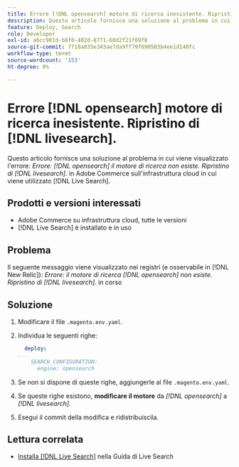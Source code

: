 ```yaml
---
title: Errore [!DNL opensearch] motore di ricerca inesistente. Ripristino di  [!DNL livesearch].
description: Questo articolo fornisce una soluzione al problema in cui viene visualizzato l'errore, "Error- [!DNL opensearch] search engine does not exist. Ripristino di  [!DNL livesearch].` in Adobe Commerce su infrastruttura cloud.
feature: Deploy, Search
role: Developer
exl-id: a6cc981d-b8f0-402d-8771-60d2f21f09f8
source-git-commit: 7718a835e343ae7da9ff79f690503b4ee1d140fc
workflow-type: tm+mt
source-wordcount: '153'
ht-degree: 0%

---
```


# Errore [!DNL opensearch] motore di ricerca inesistente. Ripristino di [!DNL livesearch].

Questo articolo fornisce una soluzione al problema in cui viene visualizzato l&#39;errore: *Errore: [!DNL opensearch] il motore di ricerca non esiste. Ripristino di [!DNL livesearch].* in Adobe Commerce sull&#39;infrastruttura cloud in cui viene utilizzato [!DNL Live Search].

## Prodotti e versioni interessati

* Adobe Commerce su infrastruttura cloud, tutte le versioni
* [!DNL Live Search] è installato e in uso

## Problema

Il seguente messaggio viene visualizzato nei registri (e osservabile in [!DNL New Relic]):
*Errore: il motore di ricerca [!DNL opensearch] non esiste. Ripristino di [!DNL livesearch].* in corso

## Soluzione

1. Modificare il file `.magento.env.yaml`.
1. Individua le seguenti righe:

   ```yaml
     deploy:
   ...
       SEARCH_CONFIGURATION:
         engine: opensearch
   ```

1. Se non si dispone di queste righe, aggiungerle al file `.magento.env.yaml`.
1. Se queste righe esistono, **modificare il motore** da *[!DNL opensearch]* a *[!DNL livesearch]*.
1. Esegui il commit della modifica e ridistribuiscila.

## Lettura correlata

* [Installa [!DNL Live Search]](https://experienceleague.adobe.com/docs/commerce-merchant-services/live-search/onboard/install.html) nella Guida di Live Search
